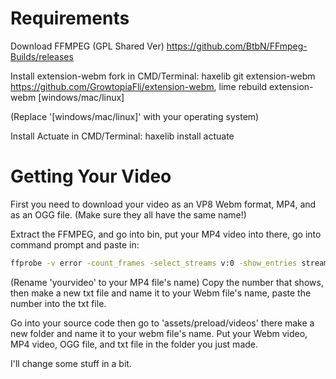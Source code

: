 # Requirements

Download FFMPEG (GPL Shared Ver) https://github.com/BtbN/FFmpeg-Builds/releases

Install extension-webm fork in CMD/Terminal: haxelib git extension-webm https://github.com/GrowtopiaFli/extension-webm, lime rebuild extension-webm [windows/mac/linux]

(Replace '[windows/mac/linux]' with your operating system)

 Install Actuate in CMD/Terminal: haxelib install actuate

# Getting Your Video

First you need to download your video as an VP8 Webm format, MP4, and as an OGG file. (Make sure they all have the same name!)

Extract the FFMPEG, and go into bin, put your MP4 video into there, go into command prompt and paste in:
```cmd
ffprobe -v error -count_frames -select_streams v:0 -show_entries stream=nb_read_frames -of default=nokey=1:noprint_wrappers=1 "yourvideo.mp4"
```
(Rename 'yourvideo' to your MP4 file's name) Copy the number that shows, then make a new txt file and name it to your Webm file's name, paste the number into the txt file.

Go into your source code then go to 'assets/preload/videos' there make a new folder and name it to your webm file's name.
Put your Webm video, MP4 video, OGG file, and txt file in the folder you just made.

I'll change some stuff in a bit.
